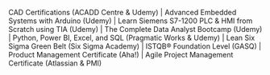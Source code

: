 CAD Certifications (ACADD Centre & Udemy)
|
Advanced Embedded Systems with Arduino (Udemy)
|
Learn Siemens S7-1200 PLC & HMI from Scratch using TIA (Udemy)
|
The Complete Data Analyst Bootcamp (Udemy)
|
Python, Power BI, Excel, and SQL (Pragmatic Works & Udemy)
|
Lean Six Sigma Green Belt (Six Sigma Academy)
|
ISTQB® Foundation Level (GASQ)
|
Product Management Certificate (Aha!)
|
Agile Project Management Certificate (Atlassian & PMI)
